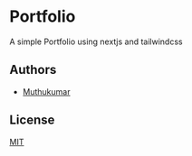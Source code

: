
# Portfolio

A simple Portfolio using nextjs and tailwindcss

## Authors

- [Muthukumar](https://www.github.com/muthhukumar)

  
## License

[MIT](https://github.com/muthhukumar/simple-portfolio/blob/main/LICENSE)

  

